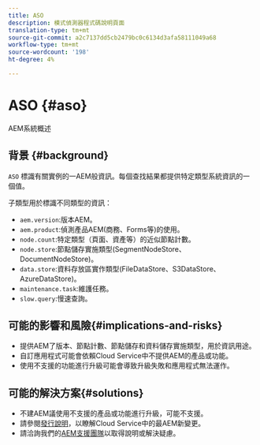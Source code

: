 ```yaml
---
title: ASO
description: 模式偵測器程式碼說明頁面
translation-type: tm+mt
source-git-commit: a2c7137dd5cb2479bc0c6134d3afa58111049a68
workflow-type: tm+mt
source-wordcount: '198'
ht-degree: 4%

---
```



# ASO {#aso}

AEM系統概述

## 背景 {#background}

`ASO` 標識有關實例的一AEM般資訊。每個查找結果都提供特定類型系統資訊的一個值。

子類型用於標識不同類型的資訊：

* `aem.version`:版本AEM。
* `aem.product`:偵測產品AEM(商務、Forms等)的使用。
* `node.count`:特定類型（頁面、資產等）的近似節點計數。
* `node.store`:節點儲存實施類型(SegmentNodeStore、DocumentNodeStore)。
* `data.store`:資料存放區實作類型(FileDataStore、S3DataStore、AzureDataStore)。
* `maintenance.task`:維護任務。
* `slow.query`:慢速查詢。

## 可能的影響和風險{#implications-and-risks}

* 提供AEM了版本、節點計數、節點儲存和資料儲存實施類型，用於資訊用途。
* 自訂應用程式可能會依賴Cloud Service中不提供AEM的產品或功能。
* 使用不支援的功能進行升級可能會導致升級失敗和應用程式無法運作。

## 可能的解決方案{#solutions}

* 不建AEM議使用不支援的產品或功能進行升級，可能不支援。
* 請參閱[發行說明](https://experienceleague.adobe.com/docs/experience-manager-cloud-service/release-notes/release-notes/release-notes-current.html)，以瞭解Cloud Service中的最AEM新變更。
* 請洽詢我們的[AEM支援團隊](https://helpx.adobe.com/enterprise/using/support-for-experience-cloud.html)以取得說明或解決疑慮。
